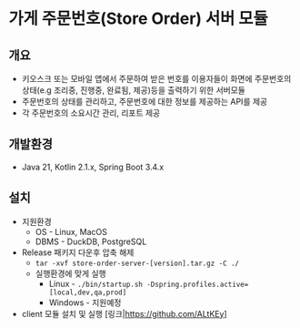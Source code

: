 # 가게 주문번호(Store Order) 서버 모듈
## 개요
* 키오스크 또는 모바일 앱에서 주문하여 받은 번호를 이용자들이 화면에 주문번호의 상태(e.g 조리중, 진행중, 완료됨, 제공)등을 출력하기 위한 서버모듈
* 주문번호의 상태를 관리하고, 주문번호에 대한 정보를 제공하는 API를 제공
* 각 주문번호의 소요시간 관리, 리포트 제공

## 개발환경
* Java 21, Kotlin 2.1.x, Spring Boot 3.4.x

## 설치
* 지원환경
  * OS - Linux, MacOS
  * DBMS - DuckDB, PostgreSQL
* Release 패키지 다운후 압축 해제
  * `tar -xvf store-order-server-[version].tar.gz -C ./`
  * 실행환경에 맞게 실행 
    * Linux - `./bin/startup.sh -Dspring.profiles.active=[local,dev,qa,prod]`
    * Windows - 지원예정
* client 모듈 설치 및 실행 [링크|https://github.com/ALtKEy]